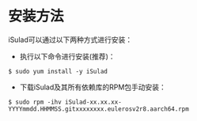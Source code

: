 # 安装方法<a name="ZH-CN_TOPIC_0184808040"></a>

iSulad可以通过以下两种方式进行安装：

-   执行以下命令进行安装\(推荐\)：

```
$ sudo yum install -y iSulad
```

-   下载iSulad及其所有依赖库的RPM包手动安装：

```
$ sudo rpm -ihv iSulad-xx.xx.xx-YYYYmmdd.HHMMSS.gitxxxxxxxx.eulerosv2r8.aarch64.rpm
```

